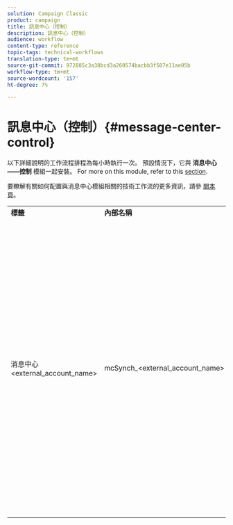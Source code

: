 ```yaml
---
solution: Campaign Classic
product: campaign
title: 訊息中心（控制）
description: 訊息中心（控制）
audience: workflow
content-type: reference
topic-tags: technical-workflows
translation-type: tm+mt
source-git-commit: 972885c3a38bcd3a260574bacbb3f507e11ae05b
workflow-type: tm+mt
source-wordcount: '157'
ht-degree: 7%

---
```



# 訊息中心（控制）{#message-center-control}

以下詳細說明的工作流程排程為每小時執行一次。 預設情況下，它與 **消息中心——控制** 模組一起安裝。 For more on this module, refer to this [section](../../message-center/using/about-transactional-messaging.md).

要瞭解有關如何配置與消息中心模組相關的技術工作流的更多資訊，請參 [閱本頁](../../message-center/using/technical-workflows.md)。

<table> 
 <tbody> 
  <tr> 
   <td> <strong>標籤</strong><br /> </td> 
   <td> <strong>內部名稱</strong><br /> </td> 
   <td> <strong>說明</strong><br /> </td> 
  </tr> 
  <tr> 
   <td> 消息中心&lt;external_account_name&gt;<br /> </td> 
   <td> mcSynch_&lt;external_account_name&gt;<br /> </td> 
   <td> 此工作流程：<br /> 
    <ul> 
     <li> <p>恢復由操作處理的事件清單。</p> </li> 
     <li> <p>與NmsBroadLogMsg表同步，以恢復發送消息的資格。</p> </li> 
     <li> <p>當與NmsBroadLogMsg表的同步完成時，可以立即恢復事件發送日誌。</p> </li> 
     <li> <p>與NmsTrackingUrl表同步，以便恢復傳送URL的追蹤。</p> </li> 
     <li> <p>當與NmsTrackingUrl表的同步完成時，會立即恢復事件追蹤URL。</p> </li> 
     <li> <p>可讓您在傳送傳送後每三小時恢復隔離中放置的所有電子郵件地址。</p> </li> 
    </ul> </td> 
  </tr> 
 </tbody> 
</table>


